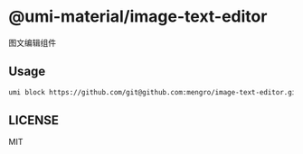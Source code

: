 # @umi-material/image-text-editor

图文编辑组件

## Usage

```sh
umi block https://github.com/git@github.com:mengro/image-text-editor.git/tree/master/image-text-editor
```

## LICENSE

MIT
